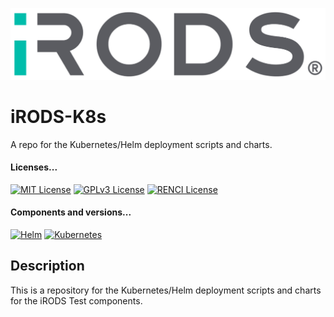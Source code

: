 <!--
SPDX-FileCopyrightText: 2022 Renaissance Computing Institute. All rights reserved.
SPDX-FileCopyrightText: 2023 Renaissance Computing Institute. All rights reserved.
SPDX-FileCopyrightText: 2024 Renaissance Computing Institute. All rights reserved.

SPDX-License-Identifier: GPL-3.0-or-later
SPDX-License-Identifier: LicenseRef-RENCI
SPDX-License-Identifier: MIT
-->

[![iRODS](iRODS-Logo.png)](https://docs.irods.org)

# iRODS-K8s 
A repo for the Kubernetes/Helm deployment scripts and charts.

#### Licenses...
[![MIT License](https://img.shields.io/badge/License-MIT-orange.svg)](https://github.com/irods-supervisor-settings/tree/master/LICENSE)
[![GPLv3 License](https://img.shields.io/badge/License-GPL%20v3-yellow.svg)](https://opensource.org/licenses/)
[![RENCI License](https://img.shields.io/badge/License-RENCI-blue.svg)](https://www.renci.org/)
#### Components and versions...
[![Helm](https://img.shields.io/badge/Helm-%20v3.14.2-orange)](https://helm.sh/)
[![Kubernetes](https://img.shields.io/badge/Kubernetes-%20v1.28.7-yellow)](https://kubernetes.io/)

## Description
This is a repository for the Kubernetes/Helm deployment scripts and charts for the iRODS Test components.
